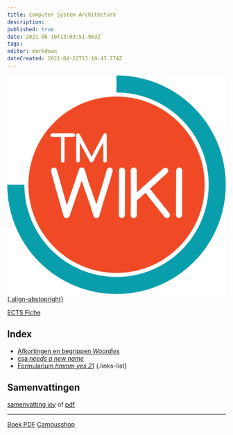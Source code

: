 ```yaml
---
title: Computer System Architecture
description: 
published: true
date: 2021-06-10T13:03:51.963Z
tags: 
editor: markdown
dateCreated: 2021-04-22T13:10:47.774Z
---
```


[![tmwiki_v1_noback.png](/tmwiki_v1_noback.png){.align-abstopright}](https://tmwiki.be/en/home)

[ECTS Fiche](http://onderwijsaanbodmechelenantwerpen.thomasmore.be/2020/syllabi/n/YT0743N.htm#activetab=doelstellingen_idm21968992)

## Index

- [Afkortingen en begrippen *Woordjes*](/en/Computer_System_Architecture/words)
- [csa *needs a new name*](/en/Computer_System_Architecture/csa)
- [Formularium *hmmm yes 21*](/en/Computer_System_Architecture/Formularia)
{.links-list}

## Samenvattingen

[samenvatting joy](/system_architecture/samenvatting_computersystemarchitecture_joyjanssen.docx) of [pdf](/system_architecture/samenvatting_computersystemarchitecture_joyjanssen.pdf)

---
[Boek PDF](https://cdn.discordapp.com/attachments/801748204126339133/810804345435062272/Computer_Architecture_Sixth_Edition_A_Quantitative_Approach_by_John_L._Hennessy_David_A._Patterson_z.pdf)
[Campusshop](https://www.acco.be/nl-be/campusverkoop/thomas%20more%20de%20nayer)